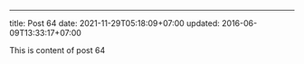 ---
title: Post 64
date: 2021-11-29T05:18:09+07:00
updated: 2016-06-09T13:33:17+07:00

This is content of post 64